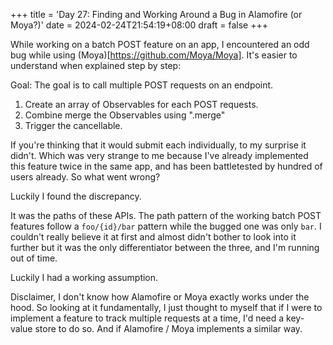 +++
title = 'Day 27: Finding and Working Around a Bug in Alamofire (or Moya?)'
date = 2024-02-24T21:54:19+08:00
draft = false
+++

While working on a batch POST feature on an app, I encountered an odd bug while using (Moya)[https://github.com/Moya/Moya]. It's easier to understand when explained step by step:

Goal: The goal is to call multiple POST requests on an endpoint.

1. Create an array of Observables for each POST requests.
2. Combine merge the Observables using ".merge"
3. Trigger the cancellable.

If you're thinking that it would submit each individually, to my surprise it didn't. Which was very strange to me because I've already implemented this feature twice in the same app, and has been battletested by hundred of users already. So what went wrong?

Luckily I found the discrepancy.

It was the paths of these APIs. The path pattern of the working batch POST features follow a `foo/{id}/bar` pattern while the bugged one was only `bar`. I couldn't really believe it at first and almost didn't bother to look into it further but it was the only differentiator between the three, and I'm running out of time.

Luckily I had a working assumption.

Disclaimer, I don't know how Alamofire or Moya exactly works under the hood. So looking at it fundamentally, I just thought to myself that if I were to implement a feature to track multiple requests at a time, I'd need a key-value store to do so. And if Alamofire / Moya implements a similar way.
